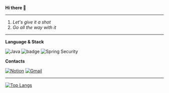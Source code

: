 **Hi there 👋**

---

1. *Let's give it a shot*
2. *Go all the way with it*

---

**Language & Stack**

![Java](https://img.shields.io/badge/Java-6DB33F?style=flat&logo=openJDK&logoColor=white)
![badge](https://img.shields.io/badge/Spring-6DB33F%3Fstyle%3Dflat%26logo%3DSpring%26logoColor%3Dwhite?style=flat&logo=spring&logoColor=white&labelColor=%236DB33F&color=%236DB33F)
![Spring Security](https://img.shields.io/badge/Spring_Security-6DB33F?style=flat&logo=spring&logoColor=white)

**Contacts**

[![Notion](https://img.shields.io/badge/Notion-000000?style=flat&logo=notion&logoColor=white)](https://www.notion.so)
[![Gmail](https://img.shields.io/badge/Gmail-EA4335?style=flat&logo=gmail&logoColor=white)](mailto:beeniy97@gmail.com)

---
[![Top Langs](https://github-readme-stats.vercel.app/api/top-langs/?username=anuraghazra)](https://github.com/anuraghazra/github-readme-stats)

<!--

![Java](https://img.shields.io/badge/Java-6DB33F%3F.svg?&style=flat&logo=openJDK&logoColor=white)
![Static Badge](https://img.shields.io/badge/java-007396?style=flat&logo=java&logoColor=white)
![badge](https://img.shields.io/badge/Spring-6DB33F%3Fstyle%3Dflat%26logo%3DSpring%26logoColor%3Dwhite?style=flat&logo=spring&logoColor=white&labelColor=%236DB33F&color=%236DB33F)
![Spring Security](https://img.shields.io/badge/Spring_Security-6DB33F?style=flat-square&logo=spring&logoColor=white)

![MySQL](https://img.shields.io/badge/MySQL-4479A1?style=flat-square&logo=mysql&logoColor=white)
![MongoDB](https://img.shields.io/badge/MongoDB-47A248?style=flat-square&logo=mongodb&logoColor=white)

### Interested
![badge](https://img.shields.io/badge/Vue.js-6DB33F%3Fstyle%3Dflat%26logo%3DSpring%26logoColor%3Dwhite?style=flat&logo=Vue.js&logoColor=white&labelColor=%234FC08D&color=%234FC08D)

**Experienced**

![Vue.js](https://img.shields.io/badge/Vue.js-4FC08D?style=flat&logo=vue.js&logoColor=white)
![MongoDB](https://img.shields.io/badge/MongoDB-47A248?style=flat&logo=mongodb&logoColor=white)

[![Top Langs](https://github-readme-stats.vercel.app/api/top-langs/?username=anuraghazra)](https://github.com/anuraghazra/github-readme-stats)

### Contact
[![Notion](https://img.shields.io/badge/Notion-000000?style=flat-square&logo=notion&logoColor=white)](https://www.notion.so)
[![Gmail](https://img.shields.io/badge/Gmail-EA4335?style=flat-square&logo=gmail&logoColor=white)](mailto:beeniy97@gmail.com)
-->
